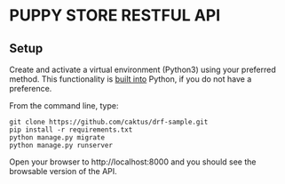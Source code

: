 # PUPPY STORE RESTFUL API
## Setup

Create and activate a virtual environment (Python3) using your preferred method. This functionality is [built into](https://docs.python.org/3/tutorial/venv.html) Python, if you do not have a preference.

From the command line, type:

```
git clone https://github.com/caktus/drf-sample.git
pip install -r requirements.txt
python manage.py migrate
python manage.py runserver
```

Open your browser to http://localhost:8000 and you should see the browsable version of the API.
